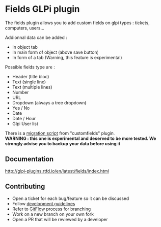 # Fields GLPi plugin

The fields plugin allows you to add custom fields on glpi types : tickets, computers, users...

Addionnal data can be added :
 * In object tab
 * In main form of object (above save button)
 * In form of a tab (Warning, this feature is experimental)

Possible fields type are :
 * Header (title bloc)
 * Text (single line)
 * Text (multiple lines)
 * Number
 * URL
 * Dropdown (always a tree dropdown)
 * Yes / No
 * Date
 * Date / Hour
 * Glpi User list

There is a [migration script](https://github.com/pluginsGLPI/customfields/blob/master/scripts/migrate-to-fields.php) from "customfields" plugin.  
**WARNING : this one is experimental and deserved to be more tested. We strongly advise you to backup your data before using it**


## Documentation

http://glpi-plugins.rtfd.io/en/latest/fields/index.html

## Contributing

* Open a ticket for each bug/feature so it can be discussed
* Follow [development guidelines](http://glpi-developer-documentation.readthedocs.io/en/latest/plugins.html)
* Refer to [GitFlow](http://git-flow.readthedocs.io/) process for branching
* Work on a new branch on your own fork
* Open a PR that will be reviewed by a developer

